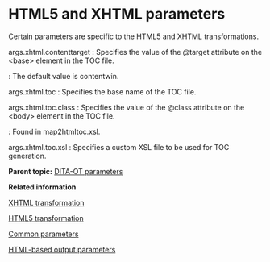 # HTML5 and XHTML parameters

Certain parameters are specific to the HTML5 and XHTML transformations.

args.xhtml.contenttarget
:   Specifies the value of the @target attribute on the <base\> element in the TOC file.

:   The default value is contentwin.

args.xhtml.toc
:   Specifies the base name of the TOC file.

args.xhtml.toc.class
:   Specifies the value of the @class attribute on the <body\> element in the TOC file.

:   Found in map2htmltoc.xsl.

args.xhtml.toc.xsl
:   Specifies a custom XSL file to be used for TOC generation.

**Parent topic:** [DITA-OT parameters](../parameters/parameters_intro.md)

**Related information**  


[XHTML transformation](../user-guide/dita2xhtml.md)

[HTML5 transformation](../user-guide/dita2html5.md)

[Common parameters](../parameters/parameters-base.md)

[HTML-based output parameters](../parameters/parameters-base-html.md)

